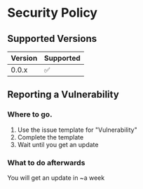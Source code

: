 # Security Policy

## Supported Versions

| Version | Supported          |
| ------- | ------------------ |
| 0.0.x   |:white_check_mark:  |


## Reporting a Vulnerability

### Where to go.

1. Use the issue template for "Vulnerability"
2. Complete the template
3. Wait until you get an update

### What to do afterwards

You will get an update in ~a week 
